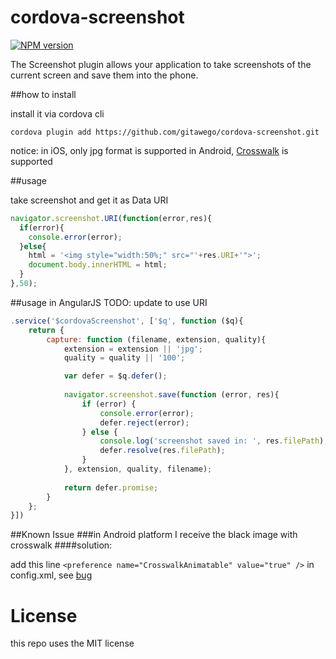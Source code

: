 cordova-screenshot
==================

[![NPM version](http://img.shields.io/npm/v/com.sharerevolution.cordova.screenshot.svg?style=flat)](https://www.npmjs.com/package/com.sharerevolution.cordova.screenshot)


The Screenshot plugin allows your application to take screenshots of the current screen and save them into the phone.

##how to install

install it via cordova cli

```
cordova plugin add https://github.com/gitawego/cordova-screenshot.git
```

notice:
in iOS, only jpg format is supported
in Android, [Crosswalk](https://crosswalk-project.org/documentation/cordova.html) is supported

##usage


take screenshot and get it as Data URI
```js
navigator.screenshot.URI(function(error,res){
  if(error){
    console.error(error);
  }else{
    html = '<img style="width:50%;" src="'+res.URI+'">';
    document.body.innerHTML = html;
  }
},50);
```

##usage in AngularJS  TODO: update to use URI

```js
.service('$cordovaScreenshot', ['$q', function ($q){
	return {
		capture: function (filename, extension, quality){
			extension = extension || 'jpg';
			quality = quality || '100';

			var defer = $q.defer();
			
			navigator.screenshot.save(function (error, res){
				if (error) {
					console.error(error);
					defer.reject(error);
				} else {
					console.log('screenshot saved in: ', res.filePath);
					defer.resolve(res.filePath);
				}
			}, extension, quality, filename);
			
			return defer.promise;
		}
	};
}])
```

##Known Issue
###in Android platform I receive the black image with crosswalk 
####solution: 

add this line ``<preference name="CrosswalkAnimatable" value="true" />`` in config.xml, see [bug](https://crosswalk-project.org/jira/browse/XWALK-2233)


License
=========
this repo uses the MIT license
